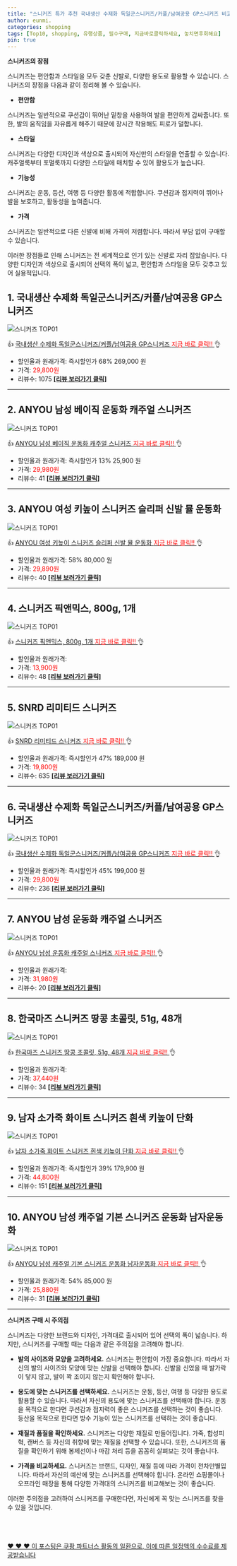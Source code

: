 ```yaml
---
title: "스니커즈 특가 추천 국내생산 수제화 독일군스니커즈/커플/남여공용 GP스니커즈 비교 장점"
author: eunmi.
categories: shopping
tags: [Top10, shopping, 유행상품, 필수구매, 지금바로클릭하세요, 놓치면후회해요]
pin: true
---
```

**스니커즈의 장점**

스니커즈는 편안함과 스타일을 모두 갖춘 신발로, 다양한 용도로 활용할 수 있습니다. 스니커즈의 장점을 다음과 같이 정리해 볼 수 있습니다.

* **편안함**

스니커즈는 일반적으로 쿠션감이 뛰어난 밑창을 사용하여 발을 편안하게 감싸줍니다. 또한, 발의 움직임을 자유롭게 해주기 때문에 장시간 착용해도 피로가 덜합니다.

* **스타일**

스니커즈는 다양한 디자인과 색상으로 출시되어 자신만의 스타일을 연출할 수 있습니다. 캐주얼룩부터 포멀룩까지 다양한 스타일에 매치할 수 있어 활용도가 높습니다.

* **기능성**

스니커즈는 운동, 등산, 여행 등 다양한 활동에 적합합니다. 쿠션감과 접지력이 뛰어나 발을 보호하고, 활동성을 높여줍니다.

* **가격**

스니커즈는 일반적으로 다른 신발에 비해 가격이 저렴합니다. 따라서 부담 없이 구매할 수 있습니다.

이러한 장점들로 인해 스니커즈는 전 세계적으로 인기 있는 신발로 자리 잡았습니다. 다양한 디자인과 색상으로 출시되어 선택의 폭이 넓고, 편안함과 스타일을 모두 갖추고 있어 실용적입니다.

   

## 1. 국내생산 수제화 독일군스니커즈/커플/남여공용 GP스니커즈

![스니커즈 TOP01](https://thumbnail7.coupangcdn.com/thumbnails/remote/230x230ex/image/vendor_inventory/bf59/4e029f5af44ca97ee7e99cdca014a944763f5c7b7024ac3939ba7a03f59a.jpg)


👍 [국내생산 수제화 독일군스니커즈/커플/남여공용 GP스니커즈 <font color=red> 지금 바로 클릭!! </font> ](https://link.coupang.com/re/AFFSDP?lptag=AF3617701&subid=GithubCoopas&pageKey=6602457019&traceid=V0-153&itemId=14940120111&vendorItemId=82165189467) 👌 


- 할인율과 원래가격: 즉시할인가 68%  269,000   원
- 가격: <span style='color:red'>29,800원</span>
- 리뷰수: 1075  [**[리뷰 보러가기 클릭]**](https://link.coupang.com/re/AFFSDP?lptag=AF3617701&subid=GithubCoopas&pageKey=6602457019&traceid=V0-153&itemId=14940120111&vendorItemId=82165189467)

---


   

## 2. ANYOU 남성 베이직 운동화 캐주얼 스니커즈

![스니커즈 TOP01](https://thumbnail10.coupangcdn.com/thumbnails/remote/230x230ex/image/vendor_inventory/e19b/ba8e0c2bccaa4805d1599652ddd49131865b2d61f44d1b6b98a983ed0bdf.jpeg)


👍 [ANYOU 남성 베이직 운동화 캐주얼 스니커즈 <font color=red> 지금 바로 클릭!! </font> ](https://link.coupang.com/re/AFFSDP?lptag=AF3617701&subid=GithubCoopas&pageKey=7527132933&traceid=V0-153&itemId=19754840566&vendorItemId=86857779907) 👌 


- 할인율과 원래가격: 즉시할인가 13%  25,900   원
- 가격: <span style='color:red'>29,980원</span>
- 리뷰수: 41  [**[리뷰 보러가기 클릭]**](https://link.coupang.com/re/AFFSDP?lptag=AF3617701&subid=GithubCoopas&pageKey=7527132933&traceid=V0-153&itemId=19754840566&vendorItemId=86857779907)

---


   

## 3. ANYOU 여성 키높이 스니커즈 슬리퍼 신발 뮬 운동화

![스니커즈 TOP01](https://thumbnail7.coupangcdn.com/thumbnails/remote/230x230ex/image/vendor_inventory/47c7/3b6ef5c888473162e195554db99fcd5d14d7af6f82d76bdf05b7844c2adb.jpg)


👍 [ANYOU 여성 키높이 스니커즈 슬리퍼 신발 뮬 운동화 <font color=red> 지금 바로 클릭!! </font> ](https://link.coupang.com/re/AFFSDP?lptag=AF3617701&subid=GithubCoopas&pageKey=7525837535&traceid=V0-153&itemId=19748441920&vendorItemId=86851985568) 👌 


- 할인율과 원래가격: 58%  80,000   원
- 가격: <span style='color:red'>29,890원</span>
- 리뷰수: 40  [**[리뷰 보러가기 클릭]**](https://link.coupang.com/re/AFFSDP?lptag=AF3617701&subid=GithubCoopas&pageKey=7525837535&traceid=V0-153&itemId=19748441920&vendorItemId=86851985568)

---


   

## 4. 스니커즈 픽앤믹스, 800g, 1개

![스니커즈 TOP01](https://thumbnail9.coupangcdn.com/thumbnails/remote/230x230ex/image/retail/images/157065689494351-4b2fec02-b014-4b27-8e7a-823e202a1718.jpg)


👍 [스니커즈 픽앤믹스, 800g, 1개 <font color=red> 지금 바로 클릭!! </font> ](https://link.coupang.com/re/AFFSDP?lptag=AF3617701&subid=GithubCoopas&pageKey=2162108&traceid=V0-153&itemId=31535654&vendorItemId=3046762298) 👌 


- 할인율과 원래가격: 
- 가격: <span style='color:red'>13,900원</span>
- 리뷰수: 48  [**[리뷰 보러가기 클릭]**](https://link.coupang.com/re/AFFSDP?lptag=AF3617701&subid=GithubCoopas&pageKey=2162108&traceid=V0-153&itemId=31535654&vendorItemId=3046762298)

---


   

## 5. SNRD 리미티드 스니커즈

![스니커즈 TOP01](https://thumbnail10.coupangcdn.com/thumbnails/remote/230x230ex/image/retail/images/2019/06/25/14/6/1d3b5bdd-031f-4e93-834f-ec83a5599d8d.jpg)


👍 [SNRD 리미티드 스니커즈 <font color=red> 지금 바로 클릭!! </font> ](https://link.coupang.com/re/AFFSDP?lptag=AF3617701&subid=GithubCoopas&pageKey=246288846&traceid=V0-153&itemId=720188656&vendorItemId=4971306079) 👌 


- 할인율과 원래가격: 즉시할인가 47%  189,000   원
- 가격: <span style='color:red'>19,800원</span>
- 리뷰수: 635  [**[리뷰 보러가기 클릭]**](https://link.coupang.com/re/AFFSDP?lptag=AF3617701&subid=GithubCoopas&pageKey=246288846&traceid=V0-153&itemId=720188656&vendorItemId=4971306079)

---


   

## 6. 국내생산 수제화 독일군스니커즈/커플/남여공용 GP스니커즈

![스니커즈 TOP01](https://thumbnail10.coupangcdn.com/thumbnails/remote/230x230ex/image/vendor_inventory/ea64/13c6cfdfdbc8a14ba2f7336cddcae428f9e0bdc34f1c052d2f47e92b42b3.jpg)


👍 [국내생산 수제화 독일군스니커즈/커플/남여공용 GP스니커즈 <font color=red> 지금 바로 클릭!! </font> ](https://link.coupang.com/re/AFFSDP?lptag=AF3617701&subid=GithubCoopas&pageKey=6602457019&traceid=V0-153&itemId=14940120134&vendorItemId=82165189508) 👌 


- 할인율과 원래가격: 즉시할인가 45%  199,000   원
- 가격: <span style='color:red'>29,800원</span>
- 리뷰수: 236  [**[리뷰 보러가기 클릭]**](https://link.coupang.com/re/AFFSDP?lptag=AF3617701&subid=GithubCoopas&pageKey=6602457019&traceid=V0-153&itemId=14940120134&vendorItemId=82165189508)

---


   

## 7. ANYOU 남성 운동화 캐주얼 스니커즈

![스니커즈 TOP01](https://thumbnail8.coupangcdn.com/thumbnails/remote/230x230ex/image/vendor_inventory/12e9/df9e9b0ab92a2c70d3ea75747e281306565359ab12edfc30eb9f25d470f7.jpg)


👍 [ANYOU 남성 운동화 캐주얼 스니커즈 <font color=red> 지금 바로 클릭!! </font> ](https://link.coupang.com/re/AFFSDP?lptag=AF3617701&subid=GithubCoopas&pageKey=7396191735&traceid=V0-153&itemId=19132994113&vendorItemId=87384555667) 👌 


- 할인율과 원래가격: 
- 가격: <span style='color:red'>31,980원</span>
- 리뷰수: 20  [**[리뷰 보러가기 클릭]**](https://link.coupang.com/re/AFFSDP?lptag=AF3617701&subid=GithubCoopas&pageKey=7396191735&traceid=V0-153&itemId=19132994113&vendorItemId=87384555667)

---


   

## 8. 한국마즈 스니커즈 땅콩 초콜릿, 51g, 48개

![스니커즈 TOP01](https://thumbnail9.coupangcdn.com/thumbnails/remote/230x230ex/image/vendor_inventory/2000/d53483ae77cd50ebc0fd64acfe1e228fd1fe4a6e20ce591c89c041500cd5.jpg)


👍 [한국마즈 스니커즈 땅콩 초콜릿, 51g, 48개 <font color=red> 지금 바로 클릭!! </font> ](https://link.coupang.com/re/AFFSDP?lptag=AF3617701&subid=GithubCoopas&pageKey=6822534230&traceid=V0-153&itemId=6866501298&vendorItemId=83915337281) 👌 


- 할인율과 원래가격: 
- 가격: <span style='color:red'>37,440원</span>
- 리뷰수: 34  [**[리뷰 보러가기 클릭]**](https://link.coupang.com/re/AFFSDP?lptag=AF3617701&subid=GithubCoopas&pageKey=6822534230&traceid=V0-153&itemId=6866501298&vendorItemId=83915337281)

---


   

## 9. 남자 소가죽 화이트 스니커즈 흰색 키높이 단화

![스니커즈 TOP01](https://thumbnail9.coupangcdn.com/thumbnails/remote/230x230ex/image/vendor_inventory/c65b/b6b647afe5b60997d4e49d09a71b304c0f72d109565a02a900530bc92509.jpg)


👍 [남자 소가죽 화이트 스니커즈 흰색 키높이 단화 <font color=red> 지금 바로 클릭!! </font> ](https://link.coupang.com/re/AFFSDP?lptag=AF3617701&subid=GithubCoopas&pageKey=6940566172&traceid=V0-153&itemId=16828347999&vendorItemId=84007910911) 👌 


- 할인율과 원래가격: 즉시할인가 39%  179,900   원
- 가격: <span style='color:red'>44,800원</span>
- 리뷰수: 151  [**[리뷰 보러가기 클릭]**](https://link.coupang.com/re/AFFSDP?lptag=AF3617701&subid=GithubCoopas&pageKey=6940566172&traceid=V0-153&itemId=16828347999&vendorItemId=84007910911)

---


   

## 10. ANYOU 남성 캐주얼 기본 스니커즈 운동화 남자운동화

![스니커즈 TOP01](https://thumbnail6.coupangcdn.com/thumbnails/remote/230x230ex/image/vendor_inventory/d9ac/0afdc8f10f7c717b1982ecabc879a1e08ff2ef2e1b4f51d207332f826471.jpg)


👍 [ANYOU 남성 캐주얼 기본 스니커즈 운동화 남자운동화 <font color=red> 지금 바로 클릭!! </font> ](https://link.coupang.com/re/AFFSDP?lptag=AF3617701&subid=GithubCoopas&pageKey=7480301760&traceid=V0-153&itemId=19537709195&vendorItemId=86859823397) 👌 


- 할인율과 원래가격: 54%  85,000   원
- 가격: <span style='color:red'>25,880원</span>
- 리뷰수: 31  [**[리뷰 보러가기 클릭]**](https://link.coupang.com/re/AFFSDP?lptag=AF3617701&subid=GithubCoopas&pageKey=7480301760&traceid=V0-153&itemId=19537709195&vendorItemId=86859823397)

---
**스니커즈 구매 시 주의점**

스니커즈는 다양한 브랜드와 디자인, 가격대로 출시되어 있어 선택의 폭이 넓습니다. 하지만, 스니커즈를 구매할 때는 다음과 같은 주의점을 고려해야 합니다.

* **발의 사이즈와 모양을 고려하세요.** 스니커즈는 편안함이 가장 중요합니다. 따라서 자신의 발의 사이즈와 모양에 맞는 신발을 선택해야 합니다. 신발을 신었을 때 발가락이 닿지 않고, 발이 꽉 조이지 않는지 확인해야 합니다.

* **용도에 맞는 스니커즈를 선택하세요.** 스니커즈는 운동, 등산, 여행 등 다양한 용도로 활용할 수 있습니다. 따라서 자신의 용도에 맞는 스니커즈를 선택해야 합니다. 운동을 목적으로 한다면 쿠션감과 접지력이 좋은 스니커즈를 선택하는 것이 좋습니다. 등산을 목적으로 한다면 방수 기능이 있는 스니커즈를 선택하는 것이 좋습니다.

* **재질과 품질을 확인하세요.** 스니커즈는 다양한 재질로 만들어집니다. 가죽, 합성피혁, 캔버스 등 자신의 취향에 맞는 재질을 선택할 수 있습니다. 또한, 스니커즈의 품질을 확인하기 위해 봉제선이나 마감 처리 등을 꼼꼼히 살펴보는 것이 좋습니다.

* **가격을 비교하세요.** 스니커즈는 브랜드, 디자인, 재질 등에 따라 가격이 천차만별입니다. 따라서 자신의 예산에 맞는 스니커즈를 선택해야 합니다. 온라인 쇼핑몰이나 오프라인 매장을 통해 다양한 가격대의 스니커즈를 비교해보는 것이 좋습니다.

이러한 주의점을 고려하여 스니커즈를 구매한다면, 자신에게 꼭 맞는 스니커즈를 찾을 수 있을 것입니다.<br><br><br><br><br> [ ❤ ❤ ❤ 이 포스팅은 쿠팡 파트너스 활동의 일환으로, 이에 따른 일정액의 수수료를 제공받습니다](https://link.coupang.com/a/bcEFyh)